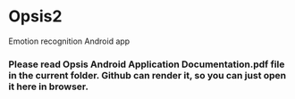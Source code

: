 # Opsis2
Emotion recognition Android app

### Please read Opsis Android Application Documentation.pdf file in the current folder. Github can render it, so you can just open it here in browser.

